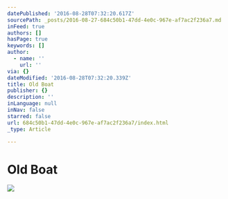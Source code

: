 ```yaml
---
datePublished: '2016-08-28T07:32:20.617Z'
sourcePath: _posts/2016-08-27-684c50b1-47dd-4e0c-967e-af7ac2f236a7.md
inFeed: true
authors: []
hasPage: true
keywords: []
author:
  - name: ''
    url: ''
via: {}
dateModified: '2016-08-28T07:32:20.339Z'
title: Old Boat
publisher: {}
description: ''
inLanguage: null
inNav: false
starred: false
url: 684c50b1-47dd-4e0c-967e-af7ac2f236a7/index.html
_type: Article

---
```

# Old Boat
![](https://the-grid-user-content.s3-us-west-2.amazonaws.com/f0673ce9-3b76-40cf-8649-d48f9a08fc54.jpg)
